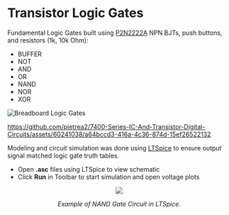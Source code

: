 # Transistor Logic Gates

Fundamental Logic Gates built using [P2N2222A](https://www.onsemi.com/pdf/datasheet/p2n2222a-d.pdf) NPN BJTs, push buttons, and resistors (1k, 10k Ohm):
- BUFFER
- NOT
- AND
- OR
- NAND
- NOR
- XOR

![Breadboard Logic Gates](https://github.com/pietrea2/7400-Series-IC-And-Transistor-Digital-Circuits/assets/60241038/c8bf851a-cf3e-4c03-a2fc-89d1c50d7ce0)

https://github.com/pietrea2/7400-Series-IC-And-Transistor-Digital-Circuits/assets/60241038/a64bccd3-416a-4c36-874d-15ef26522132

Modeling and circuit simulation was done using [LTSpice](https://www.analog.com/en/design-center/design-tools-and-calculators/ltspice-simulator.html) to ensure output signal matched logic gate truth tables.
- Open **.asc** files using LTSpice to view schematic
- Click **Run** in Toolbar to start simulation and open voltage plots

<p align="center">
<img src="https://github.com/pietrea2/7400-Series-IC-And-Transistor-Digital-Circuits/assets/60241038/3b21aa81-521d-4334-9253-74df977e02b3" /)
</p>
<em>
<p align="center">
Example of NAND Gate Circuit in LTSpice.
</p>
</em>
